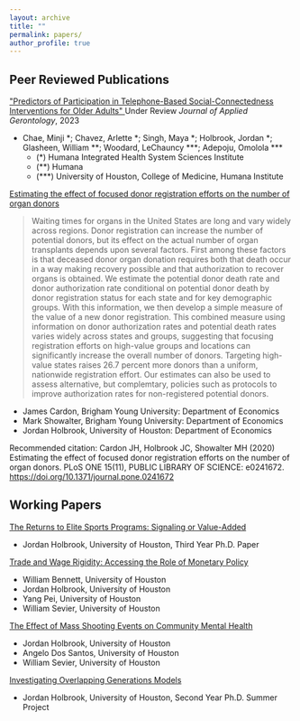 ```yaml
---
layout: archive
title: ""
permalink: papers/
author_profile: true
---
```


Peer Reviewed Publications
---

["Predictors of Participation in Telephone-Based Social-Connectedness Interventions for Older Adults" ](https://journals.sagepub.com/home/jag) Under Review _Journal of Applied Gerontology_, 2023

- Chae, Minji *; Chavez, Arlette *; Singh, Maya *; Holbrook, Jordan *; Glasheen, William **; Woodard, LeChauncy ***; Adepoju, Omolola ***
    -  (*) Humana Integrated Health System Sciences Institute
    -  (**) Humana 
    -  (***) University of Houston, College of Medicine, Humana Institute


  
[Estimating the effect of focused donor registration efforts on the number of organ donors](https://journals.plos.org/plosone/articleid=10.1371/journal.pone.0241672)

> Waiting times for organs in the United States are long and vary widely across regions. Donor registration can increase the number of potential donors, but its effect on the actual number of organ transplants depends upon several factors. First among these factors is that deceased donor organ donation requires both that death occur in a way making recovery possible and that authorization to recover organs is obtained. We estimate the potential donor death rate and donor authorization rate conditional on potential donor death by donor registration status for each state and for key demographic groups. With this information, we then develop a simple measure of the value of a new donor registration. This combined measure using information on donor authorization rates and potential death rates varies widely across  states and groups, suggesting that focusing registration efforts on high-value groups and locations can significantly increase the overall number of donors. Targeting high-value states raises 26.7 percent more donors than a uniform, nationwide registration effort. Our estimates can also be used to assess alternative, but complemtary, policies such as protocols to improve authorization rates for non-registered potential donors.

- James Cardon, Brigham Young University: Department of Economics
- Mark Showalter, Brigham Young University: Department of Economics
- Jordan Holbrook, University of Houston: Department of Economics

Recommended citation: Cardon JH, Holbrook JC, Showalter MH (2020) Estimating the effect of focused donor registration efforts on the number of organ donors. PLoS ONE 15(11), PUBLIC LIBRARY OF SCIENCE: e0241672. https://doi.org/10.1371/journal.pone.0241672


Working Papers
---
<a href="/files/add my file">The Returns to Elite Sports Programs: Signaling or Value-Added</a> 

- Jordan Holbrook, University of Houston, Third Year Ph.D. Paper
  
<a href="/files/add my file">Trade and Wage Rigidity: Accessing the Role of Monetary Policy</a>

- William Bennett, University of Houston
- Jordan Holbrook, University of Houston
- Yang Pei, University of Houston
- William Sevier, University of Houston

<a href="/files/add my file">The Effect of Mass Shooting Events on Community Mental Health</a>

- Jordan Holbrook, University of Houston
- Angelo Dos Santos, University of Houston
- William Sevier, University of Houston

<a href="/files/add my file">Investigating Overlapping Generations Models</a> 

- Jordan Holbrook, University of Houston, Second Year Ph.D. Summer Project


